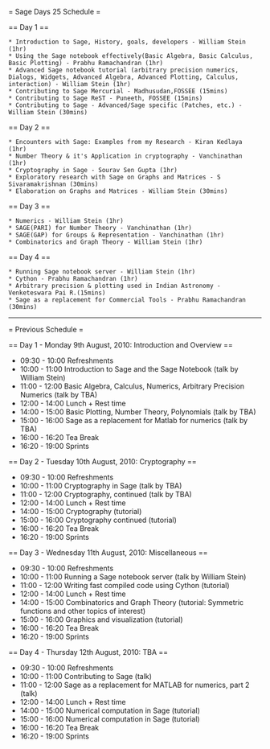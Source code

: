 = Sage Days 25 Schedule =

== Day 1 ==

    * Introduction to Sage, History, goals, developers - William Stein (1hr)
    * Using the Sage notebook effectively(Basic Algebra, Basic Calculus, Basic Plotting) - Prabhu Ramachandran (1hr)
    * Advanced Sage notebook tutorial (arbitrary precision numerics, Dialogs, Widgets, Advanced Algebra, Advanced Plotting, Calculus, interaction) - William Stein (1hr)
    * Contributing to Sage Mercurial - Madhusudan,FOSSEE (15mins)
    * Contributing to Sage ReST - Puneeth, FOSSEE (15mins)
    * Contributing to Sage - Advanced/Sage specific (Patches, etc.) - William Stein (30mins)

== Day 2 ==
    
    * Encounters with Sage: Examples from my Research - Kiran Kedlaya (1hr) 
    * Number Theory & it's Application in cryptography - Vanchinathan (1hr)
    * Cryptography in Sage - Sourav Sen Gupta (1hr)
    * Exploratory research with Sage on Graphs and Matrices - S Sivaramakrishnan (30mins)
    * Elaboration on Graphs and Matrices - William Stein (30mins)

== Day 3 ==

    * Numerics - William Stein (1hr)
    * SAGE(PARI) for Number Theory - Vanchinathan (1hr)
    * SAGE(GAP) for Groups & Representation - Vanchinathan (1hr)
    * Combinatorics and Graph Theory - William Stein (1hr)

== Day 4 ==

    * Running Sage notebook server - William Stein (1hr)
    * Cython - Prabhu Ramachandran (1hr)
    * Arbitrary precision & plotting used in Indian Astronomy - Venketeswara Pai R.(15mins)
    * Sage as a replacement for Commercial Tools - Prabhu Ramachandran (30mins)

------------------------------------------------------------------------------------------------------

= Previous Schedule =

== Day 1 - Monday 9th August, 2010: Introduction and Overview ==
  * 09:30 - 10:00  Refreshments
  * 10:00 - 11:00  Introduction to Sage and the Sage Notebook (talk by William Stein)
  * 11:00 - 12:00  Basic Algebra, Calculus, Numerics, Arbitrary Precision Numerics (talk by TBA)
  * 12:00 - 14:00  Lunch + Rest time
  * 14:00 - 15:00  Basic Plotting, Number Theory, Polynomials  (talk by TBA)
  * 15:00 - 16:00  Sage as a replacement for Matlab for numerics  (talk by TBA)
  * 16:00 - 16:20  Tea Break
  * 16:20 - 19:00  Sprints

== Day 2 - Tuesday 10th August, 2010: Cryptography ==
  * 09:30 - 10:00   Refreshments
  * 10:00 - 11:00   Cryptography in Sage (talk by TBA)
  * 11:00 - 12:00   Cryptography, continued (talk by TBA)
  * 12:00 - 14:00   Lunch + Rest time
  * 14:00 - 15:00   Cryptography (tutorial)
  * 15:00 - 16:00   Cryptography continued (tutorial)
  * 16:00 - 16:20   Tea Break
  * 16:20 - 19:00   Sprints

== Day 3 - Wednesday 11th August, 2010: Miscellaneous ==
  * 09:30 - 10:00   Refreshments
  * 10:00 - 11:00   Running a Sage notebook server (talk by William Stein)
  * 11:00 - 12:00   Writing fast compiled code using Cython (tutorial)
  * 12:00 - 14:00   Lunch + Rest time
  * 14:00 - 15:00   Combinatorics and Graph Theory (tutorial: Symmetric functions and other topics of interest)
  * 15:00 - 16:00   Graphics and visualization (tutorial)
  * 16:00 - 16:20   Tea Break
  * 16:20 - 19:00   Sprints


== Day 4 - Thursday 12th August, 2010: TBA ==
  * 09:30 - 10:00   Refreshments
  * 10:00 - 11:00   Contributing to Sage (talk)
  * 11:00 - 12:00   Sage as a replacement for MATLAB for numerics, part 2 (talk)
  * 12:00 - 14:00   Lunch + Rest time
  * 14:00 - 15:00   Numerical computation in Sage (tutorial)
  * 15:00 - 16:00   Numerical computation in Sage (tutorial)
  * 16:00 - 16:20   Tea Break
  * 16:20 - 19:00   Sprints
